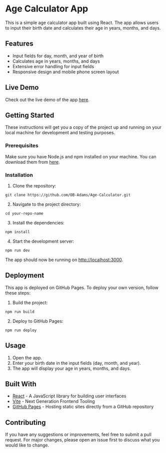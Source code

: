 # Age Calculator App

This is a simple age calculator app built using React. The app allows users to input their birth date and calculates their age in years, months, and days.

## Features

- Input fields for day, month, and year of birth
- Calculates age in years, months, and days
- Extensive error handling for input fields
- Responsive design and mobile phone screen layout

## Live Demo

Check out the live demo of the app [here](https://OB-Adams.github.io/Age-Calculator).

## Getting Started

These instructions will get you a copy of the project up and running on your local machine for development and testing purposes.

### Prerequisites

Make sure you have Node.js and npm installed on your machine. You can download them from [here](https://nodejs.org/).

### Installation

1. Clone the repository:
```
git clone https://github.com/OB-Adams/Age-Calculator.git
```
2. Navigate to the project directory:
```
cd your-repo-name
```
3. Install the dependencies:
```
npm install
```
4. Start the development server:
```
npm run dev
```
The app should now be running on [http://localhost:3000](http://localhost:3000).

## Deployment

This app is deployed on GitHub Pages. To deploy your own version, follow these steps:

1. Build the project:
```
npm run build
```
2. Deploy to GitHub Pages:
```
npm run deploy
```
    
## Usage

1. Open the app.
2. Enter your birth date in the input fields (day, month, and year).
3. The app will display your age in years, months, and days.

## Built With

- [React](https://reactjs.org/) - A JavaScript library for building user interfaces
- [Vite](https://vitejs.dev/) - Next Generation Frontend Tooling
- [GitHub Pages](https://pages.github.com/) - Hosting static sites directly from a GitHub repository

## Contributing

If you have any suggestions or improvements, feel free to submit a pull request. For major changes, please open an issue first to discuss what you would like to change.
